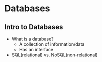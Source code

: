# Databases

## Intro to Databases
* What is a database?
    * A collection of information/data
    * Has an interface
* SQL(relational) vs. NoSQL(non-relational)
